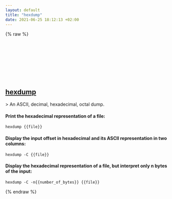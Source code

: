 ```yaml
---
layout: default
title: "hexdump"
date: 2021-06-25 18:12:13 +02:00
---
```

{% raw %}
<h2 id="hexdump">
  <a href="/en/linux/hexdump.html">hexdump</a> <a href="#hexdump"><svg class="icon">
    <use href="/assets/images/unicode_sprite.svg#link" />
  </svg></a>
</h2>
> An ASCII, decimal, hexadecimal, octal dump.

#### Print the hexadecimal representation of a file:
```shell
hexdump {{file}}
```
#### Display the input offset in hexadecimal and its ASCII representation in two columns:
```shell
hexdump -C {{file}}
```
#### Display the hexadecimal representation of a file, but interpret only n bytes of the input:
```shell
hexdump -C -n{{number_of_bytes}} {{file}}
```
{% endraw %}